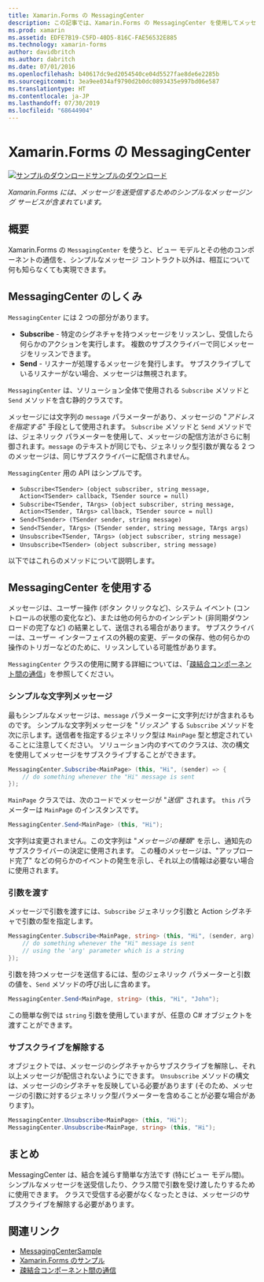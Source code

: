 ```yaml
---
title: Xamarin.Forms の MessagingCenter
description: この記事では、Xamarin.Forms の MessagingCenter を使用してメッセージを送信および受信し、ビュー モデルなどのクラス間の結合を減らす方法について説明します。
ms.prod: xamarin
ms.assetid: EDFE7B19-C5FD-40D5-816C-FAE56532E885
ms.technology: xamarin-forms
author: davidbritch
ms.author: dabritch
ms.date: 07/01/2016
ms.openlocfilehash: b40617dc9ed2054540ce04d5527fae8de6e2285b
ms.sourcegitcommit: 3ea9ee034af9790d2b0dc0893435e997bd06e587
ms.translationtype: HT
ms.contentlocale: ja-JP
ms.lasthandoff: 07/30/2019
ms.locfileid: "68644904"
---
```

# <a name="xamarinforms-messagingcenter"></a>Xamarin.Forms の MessagingCenter

[![サンプルのダウンロード](~/media/shared/download.png)サンプルのダウンロード](https://docs.microsoft.com/samples/xamarin/xamarin-forms-samples/usingmessagingcenter)

_Xamarin.Forms には、メッセージを送受信するためのシンプルなメッセージング サービスが含まれています。_

<a name="Overview" />

## <a name="overview"></a>概要

Xamarin.Forms の `MessagingCenter` を使うと、ビュー モデルとその他のコンポーネントの通信を、シンプルなメッセージ コントラクト以外は、相互について何も知らなくても実現できます。

<a name="How_the_MessagingCenter_Works" />

## <a name="how-the-messagingcenter-works"></a>MessagingCenter のしくみ

`MessagingCenter` には 2 つの部分があります。

-  **Subscribe** - 特定のシグネチャを持つメッセージをリッスンし、受信したら何らかのアクションを実行します。 複数のサブスクライバーで同じメッセージをリッスンできます。
-  **Send** - リスナーが処理するメッセージを発行します。 サブスクライブしているリスナーがない場合、メッセージは無視されます。

`MessagingCenter` は、ソリューション全体で使用される `Subscribe` メソッドと `Send` メソッドを含む静的クラスです。

メッセージには文字列の `message` パラメーターがあり、メッセージの "*アドレスを指定する*" 手段として使用されます。 `Subscribe` メソッドと `Send` メソッドでは、ジェネリック パラメーターを使用して、メッセージの配信方法がさらに制御されます。`message` のテキストが同じでも、ジェネリック型引数が異なる 2 つのメッセージは、同じサブスクライバーに配信されません。

`MessagingCenter` 用の API はシンプルです。

- `Subscribe<TSender> (object subscriber, string message, Action<TSender> callback, TSender source = null)`
- `Subscribe<TSender, TArgs> (object subscriber, string message, Action<TSender, TArgs> callback, TSender source = null)`
- `Send<TSender> (TSender sender, string message)`
- `Send<TSender, TArgs> (TSender sender, string message, TArgs args)`
- `Unsubscribe<TSender, TArgs> (object subscriber, string message)`
- `Unsubscribe<TSender> (object subscriber, string message)`

以下ではこれらのメソッドについて説明します。

<a name="Using_the_MessagingCenter" />

## <a name="using-the-messagingcenter"></a>MessagingCenter を使用する

メッセージは、ユーザー操作 (ボタン クリックなど)、システム イベント (コントロールの状態の変化など)、または他の何らかのインシデント (非同期ダウンロードの完了など) の結果として、送信される場合があります。 サブスクライバーは、ユーザー インターフェイスの外観の変更、データの保存、他の何らかの操作のトリガーなどのために、リッスンしている可能性があります。

`MessagingCenter` クラスの使用に関する詳細については、「[疎結合コンポーネント間の通信](~/xamarin-forms/enterprise-application-patterns/communicating-between-loosely-coupled-components.md)」を参照してください。

### <a name="simple-string-message"></a>シンプルな文字列メッセージ

最もシンプルなメッセージは、`message` パラメーターに文字列だけが含まれるものです。 シンプルな文字列メッセージを "*リッスン*" する `Subscribe` メソッドを次に示します。送信者を指定するジェネリック型は `MainPage` 型と想定されていることに注意してください。 ソリューション内のすべてのクラスは、次の構文を使用してメッセージをサブスクライブすることができます。

```csharp
MessagingCenter.Subscribe<MainPage> (this, "Hi", (sender) => {
    // do something whenever the "Hi" message is sent
});
```

`MainPage` クラスでは、次のコードでメッセージが "*送信*" されます。 `this` パラメーターは `MainPage` のインスタンスです。

```csharp
MessagingCenter.Send<MainPage> (this, "Hi");
```

文字列は変更されません。この文字列は "*メッセージの種類*" を示し、通知先のサブスクライバーの決定に使用されます。 この種のメッセージは、"アップロード完了" などの何らかのイベントの発生を示し、それ以上の情報は必要ない場合に使用されます。

### <a name="passing-an-argument"></a>引数を渡す

メッセージで引数を渡すには、`Subscribe` ジェネリック引数と Action シグネチャで引数の型を指定します。

```csharp
MessagingCenter.Subscribe<MainPage, string> (this, "Hi", (sender, arg) => {
    // do something whenever the "Hi" message is sent
    // using the 'arg' parameter which is a string
});
```

引数を持つメッセージを送信するには、型のジェネリック パラメーターと引数の値を、`Send` メソッドの呼び出しに含めます。

```csharp
MessagingCenter.Send<MainPage, string> (this, "Hi", "John");
```

この簡単な例では `string` 引数を使用していますが、任意の C# オブジェクトを渡すことができます。

### <a name="unsubscribe"></a>サブスクライブを解除する

オブジェクトでは、メッセージのシグネチャからサブスクライブを解除し、それ以上メッセージが配信されないようにできます。 `Unsubscribe` メソッドの構文は、メッセージのシグネチャを反映している必要があります (そのため、メッセージの引数に対するジェネリック型パラメーターを含めることが必要な場合があります)。

```csharp
MessagingCenter.Unsubscribe<MainPage> (this, "Hi");
MessagingCenter.Unsubscribe<MainPage, string> (this, "Hi");
```

<a name="Summary" />

## <a name="summary"></a>まとめ

MessagingCenter は、結合を減らす簡単な方法です (特にビュー モデル間)。 シンプルなメッセージを送受信したり、クラス間で引数を受け渡したりするために使用できます。 クラスで受信する必要がなくなったときは、メッセージのサブスクライブを解除する必要があります。


## <a name="related-links"></a>関連リンク

- [MessagingCenterSample](https://docs.microsoft.com/samples/xamarin/xamarin-forms-samples/usingmessagingcenter)
- [Xamarin.Forms のサンプル](https://github.com/xamarin/xamarin-forms-samples)
- [疎結合コンポーネント間の通信](~/xamarin-forms/enterprise-application-patterns/communicating-between-loosely-coupled-components.md)
